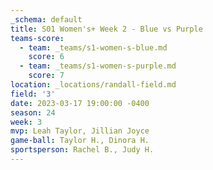 ```yaml
---
_schema: default
title: S01 Women's+ Week 2 - Blue vs Purple
teams-score:
  - team: _teams/s1-women-s-blue.md
    score: 6
  - team: _teams/s1-women-s-purple.md
    score: 7
location: _locations/randall-field.md
field: '3'
date: 2023-03-17 19:00:00 -0400
season: 24
week: 3
mvp: Leah Taylor, Jillian Joyce
game-ball: Taylor H., Dinora H.
sportsperson: Rachel B., Judy H.
---
```

